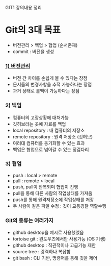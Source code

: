 GIT1 강의내용 정리
# Git의 3대 목표

- 버전관리 > 백업 > 협업 (순서존재)
- commit : 버전을 생성

### [1) 버전관리](https://github.com/DustinYook/Course_Git/blob/master/Git2.md)
- 버전 간 차이를 손쉽게 볼 수 있다는 장점
- 문서들의 변경사항을 추적 가능하다는 장점
- 과거 상태로 롤백이 가능하다는 장점

### 2) 백업
- 컴퓨터의 고장상황에 대처가능
- 깃허브라는 곳에 자료를 백업
- local repository : 내 컴퓨터의 저장소
- remote repository : 원격 저장소 (깃허브)
- 여러대 컴퓨터를 동기화할 수 있는 효과
- 백업은 협업으로 넘어갈 수 있는 징검다리

### 3) 협업
- push : local > remote
- pull : remote > local
- push, pull이 반복되며 협업이 진행
- pull을 통해 다른 사람의 작업상태를 가져옴
- push를 통해 원격저장소에 작업상태를 저장
- 두 사람이 같은 파일 수정 : 깃이 교통경찰 역할수행

### Git의 종류는 여러가지
- github desktop을 예시로 사용했었음
- tortoise git : 윈도우즈에서만 사용가능 (OS 기생)
- github desktop : 직관적이나 고급기능 제한
- source tree : 강력하나 복잡함
- git bash : CLI 기반, 명령어를 통해 깃을 제어
